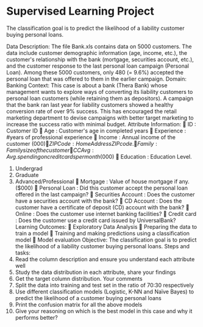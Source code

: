 # Supervised Learning Project
The classification goal is to predict the likelihood of a liability customer buying personal loans.

Data Description:
The file Bank.xls contains data on 5000 customers. The data include customer demographic information (age, income, etc.), the customer's relationship with the bank (mortgage, securities account, etc.), and the customer response to the last personal loan campaign (Personal Loan). Among these 5000 customers, only 480 (= 9.6%) accepted the personal loan that was offered to them in the earlier campaign.
Domain:
Banking
Context:
This case is about a bank (Thera Bank) whose management wants to explore ways of converting its liability customers to personal loan customers (while retaining them as depositors). A campaign that the bank ran last year for liability customers showed a healthy conversion rate of over 9% success. This has encouraged the retail marketing department to devise campaigns with better target marketing to increase the success ratio with minimal budget.
Attribute Information:
 ID : Customer ID
 Age : Customer's age in completed years
 Experience : #years of professional experience
 Income : Annual income of the customer ($000)
 ZIP Code : Home Address ZIP code.
 Family : Family size of the customer
 CCAvg : Avg. spending on credit cards per month ($000)
 Education : Education Level.
1. Undergrad
2. Graduate
3. Advanced/Professional
 Mortgage : Value of house mortgage if any. ($000)
 Personal Loan : Did this customer accept the personal loan offered in
the last campaign?
 Securities Account : Does the customer have a securities account with
the bank?
 CD Account : Does the customer have a certificate of deposit (CD)
account with the bank?
 Online : Does the customer use internet banking facilities?
 Credit card : Does the customer use a credit card issued by
UniversalBank?
Learning Outcomes:
 Exploratory Data Analysis
 Preparing the data to train a model
 Training and making predictions using a classification model
 Model evaluation
Objective:
The classification goal is to predict the likelihood of a liability customer buying personal loans.
Steps and tasks:
1. Read the column description and ensure you understand each attribute well
2. Study the data distribution in each attribute, share your findings
3. Get the target column distribution. Your comments 
4. Split the data into training and test set in the ratio of 70:30 respectively
5. Use different classification models (Logistic, K-NN and Naïve Bayes) to predict the likelihood of a customer buying personal loans 
6. Print the confusion matrix for all the above models 
7. Give your reasoning on which is the best model in this case and why it performs better?
